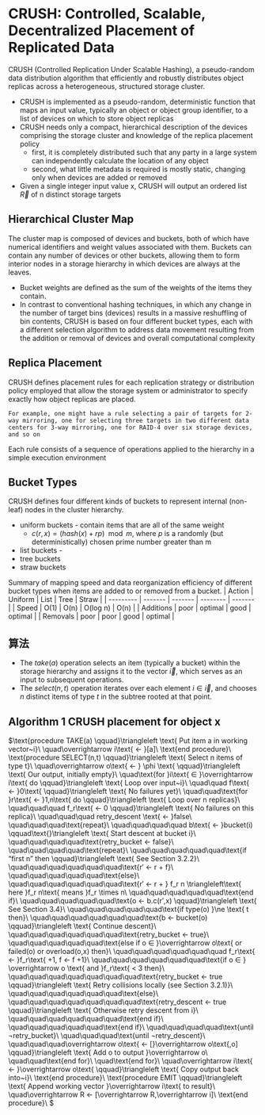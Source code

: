 # CRUSH: Controlled, Scalable, Decentralized Placement of Replicated Data
  CRUSH (Controlled Replication Under Scalable Hashing), a pseudo-random data distribution algorithm that efficiently and robustly distributes object replicas across a heterogeneous, structured storage cluster.
- CRUSH is implemented as a pseudo-random, deterministic function that maps an input value, typically an object or object group identifier, to a list of devices on which to store object replicas
- CRUSH needs only a compact, hierarchical description of the devices comprising the storage cluster and knowledge of the replica placement policy
  * first, it is completely distributed such that any party in a large system can independently calculate the location of any object
  * second, what little metadata is required is mostly static, changing only when devices are added or removed
- Given a single integer input value x, CRUSH will output an ordered list $\overrightarrow{R}$ of n distinct storage targets

## Hierarchical Cluster Map
The cluster map is composed of devices and buckets, both of which have numerical identifiers and weight values associated with them.
Buckets can contain any number of devices or other buckets, allowing them to form interior nodes in a storage hierarchy in which devices are always at the leaves.
- Bucket weights are defined as the sum of the weights of the items they contain.
- In contrast to conventional hashing techniques, in which any change in the number of target bins (devices) results in a massive reshuffling of bin contents, CRUSH is based on four different bucket types, each with a different selection algorithm to address data movement resulting from the addition or removal of devices and overall computational complexity

## Replica Placement
  CRUSH defines placement rules for each replication strategy or distribution policy employed that allow the storage system or administrator to specify exactly how object replicas are placed.

    For example, one might have a rule selecting a pair of targets for 2-way mirroring, one for selecting three targets in two different data centers for 3-way mirroring, one for RAID-4 over six storage devices, and so on
Each rule consists of a sequence of operations applied to
the hierarchy in a simple execution environment
## Bucket Types
CRUSH defines four different kinds of buckets to represent internal (non-leaf) nodes in the cluster hierarchy.
 * uniform buckets - contain items that are all of the same weight 
   - $c(r,x) = (hash(x)+rp) \mod m$, where $p$ is a randomly (but deterministically) chosen prime number greater
than m
 * list buckets - 
 * tree buckets
 * straw buckets

Summary of mapping speed and data reorganization efficiency of different bucket types when items are added to or removed from a bucket.
| Action    | Uniform | List    | Tree     | Straw   |
| --------- | ------- | ------- | -------- | ------- |
| Speed     | O(1)    | O(n)    | O(log n) | O(n)    |
| Additions | poor    | optimal | good     | optimal |
| Removals  | poor    | poor    | good     | optimal |

## 算法
- The $take(a)$ operation selects an item (typically a bucket) within the storage hierarchy and assigns it to the vector $\overrightarrow i$, which serves as an input to subsequent operations.
- The $select(n,t)$ operation iterates over each element $i \in \overrightarrow i$, and chooses $n$ distinct items of type $t$ in the subtree rooted at that point.

## Algorithm 1 CRUSH placement for object x 

$\text{procedure TAKE(a) \qquad}\triangleleft \text{ Put item a in working vector~i}\\
\quad\overrightarrow i\text{ ← }[a]\\
\text{end procedure}\\
\text{procedure SELECT(n,t) \qquad}\triangleleft \text{ Select n items of type t}\\
\quad\overrightarrow o\text{ ← } \phi \text{ \qquad}\triangleleft \text{ Our output, initially empty}\\
\quad\text{for }i\text{ ∈ }\overrightarrow i\text{ do \qquad}\triangleleft \text{ Loop over input~i}\\
\quad\quad f\text{ ← }0\text{ \qquad}\triangleleft \text{ No failures yet}\\
\quad\quad\text{for }r\text{ ← }1,n\text{ do \qquad}\triangleleft \text{ Loop over n replicas}\\
\quad\quad\quad f_r\text{ ← 0 \qquad}\triangleleft \text{ No failures on this replica}\\
\quad\quad\quad retry\_descent \text{ ← }false\\
\quad\quad\quad\text{repeat}\\
\quad\quad\quad\quad b\text{ ← }bucket(i) \qquad\text{}\triangleleft \text{ Start descent at bucket i}\\
\quad\quad\quad\quad\text{retry\_bucket ← false}\\
\quad\quad\quad\quad\text{repeat}\\
\quad\quad\quad\quad\quad\text{if “first n” then \qquad}\triangleleft \text{ See Section 3.2.2}\\
\quad\quad\quad\quad\quad\quad\text{r′ ← r + f}\\
\quad\quad\quad\quad\quad\text{else}\\
\quad\quad\quad\quad\quad\quad\text{r′ ← r + } f_r n \triangleleft\text{ here }f_r n\text{ means }f_r \times n\\
\quad\quad\quad\quad\quad\text{end if}\\
\quad\quad\quad\quad\quad\text{o ← b.c(r′,x) \qquad}\triangleleft \text{ See Section 3.4}\\
\quad\quad\quad\quad\quad\text{if type(o) }\ne \text{ t then}\\
\quad\quad\quad\quad\quad\quad\text{b ← bucket(o) \qquad}\triangleleft \text{ Continue descent}\\
\quad\quad\quad\quad\quad\quad\text{retry\_bucket ← true}\\
\quad\quad\quad\quad\quad\text{else if o ∈ }\overrightarrow o\text{ or failed(o) or overload(o,x) then}\\
\quad\quad\quad\quad\quad\quad f_r\text{ ← }f_r\text{ +1, f ← f +1}\\
\quad\quad\quad\quad\quad\quad\text{if o ∈ } \overrightarrow o \text{ and }f_r\text{ < 3 then}\\
\quad\quad\quad\quad\quad\quad\quad\text{retry\_bucket ← true \qquad}\triangleleft \text{ Retry collisions locally (see Section 3.2.1)}\\
\quad\quad\quad\quad\quad\quad\text{else}\\
\quad\quad\quad\quad\quad\quad\quad\text{retry\_descent ← true \qquad}\triangleleft \text{ Otherwise retry descent from i}\\
\quad\quad\quad\quad\quad\quad\text{end if}\\
\quad\quad\quad\quad\quad\text{end if}\\
\quad\quad\quad\quad\text{until ¬retry\_bucket}\\
\quad\quad\quad\text{until ¬retry\_descent}\\
\quad\quad\quad\overrightarrow o\text{ ← [}\overrightarrow o\text{,o] \qquad}\triangleleft \text{ Add o to output }\overrightarrow o\\
\quad\quad\text{end for}\\
\quad\text{end for}\\
\quad\overrightarrow i\text{ ← }\overrightarrow o\text{ \qquad}\triangleleft \text{ Copy output back into~i}\\
\text{end procedure}\\
\text{procedure EMIT \qquad}\triangleleft \text{ Append working vector }\overrightarrow i\text{ to result}\\
\quad\overrightarrow R ← [\overrightarrow R,\overrightarrow i]\\
\text{end procedure}\\
$